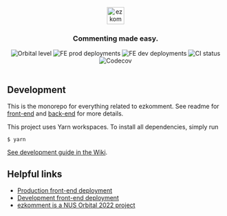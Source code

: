 <div align="center">
  <a href="https://ezkomment.joulev.dev"><img src="https://ezkomment.joulev.dev/images/logo-text.svg" alt="ezkomment" height="40"></a>
  <h3>Commenting made easy.</h3>
  <!-- not affiliated with Starship; however their logo is the most similar to Orbital logo on simple-icon that I can find -->
  <img alt="Orbital level" src="https://img.shields.io/badge/level-artemis-blue?style=flat-square&logo=starship">
  <img alt="FE prod deployments" src="https://img.shields.io/github/deployments/joulev/ezkomment/production?label=FE%20%5Bprod%5D&logo=vercel&style=flat-square">
  <img alt="FE dev deployments" src="https://img.shields.io/github/deployments/joulev/ezkomment/preview?label=FE%20%5Bdev%5D&logo=vercel&style=flat-square">
  <img alt="CI status" src="https://img.shields.io/github/workflow/status/joulev/ezkomment/Continuous%20integration/main?label=CI&logo=github&style=flat-square">
  <img alt="Codecov" src="https://img.shields.io/codecov/c/gh/joulev/ezkomment?logo=codecov&style=flat-square">
</div>

<br>

## Development

This is the monorepo for everything related to ezkomment. See readme for [front-end](/packages/client) and [back-end](/packages/server) for more details.

This project uses Yarn workspaces. To install all dependencies, simply run

```
$ yarn
```

[See development guide in the Wiki](https://github.com/joulev/ezkomment/wiki/Development-Guide).

## Helpful links

- [Production front-end deployment](https://ezkomment.joulev.dev)
- [Development front-end deployment](https://ezkdev.joulev.dev)
- [ezkomment is a NUS Orbital 2022 project](https://ezkdev.joulev.dev/orbital)
